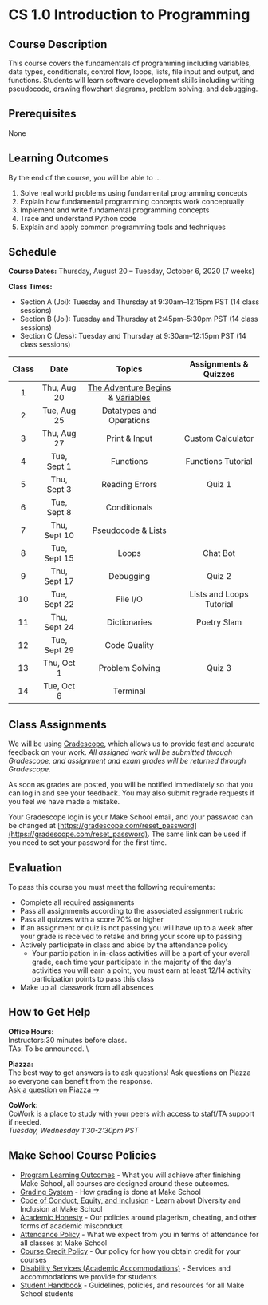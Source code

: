 # CS 1.0 Introduction to Programming

## Course Description

This course covers the fundamentals of programming including variables, data types, conditionals, control flow, loops, lists, file input and output, and functions. Students will learn software development skills including writing pseudocode, drawing flowchart diagrams, problem solving, and debugging. 

## Prerequisites

None


## Learning Outcomes

By the end of the course, you will be able to ...

1. Solve real world problems using fundamental programming concepts
1. Explain how fundamental programming concepts work conceptually
1. Implement and write fundamental programming concepts
1. Trace and understand Python code
1. Explain and apply common programming tools and techniques

## Schedule

**Course Dates:** Thursday, August 20 – Tuesday, October 6, 2020 (7 weeks)

**Class Times:** 

* Section A (Joi): Tuesday and Thursday at 9:30am–12:15pm PST (14 class sessions)
* Section B (Joi): Tuesday and Thursday at 2:45pm–5:30pm PST (14 class sessions)
* Section C (Jess): Tuesday and Thursday at 9:30am–12:15pm PST (14 class sessions)


| Class |          Date          |                 Topics                  |    Assignments & Quizzes    |
|:-----:|:----------------------:|:---------------------------------------:|:---------------------------------------:|
|  1 |  Thu, Aug 20               | [The Adventure Begins] & [Variables] | 
|  2 |  Tue, Aug 25               | Datatypes and Operations |
|  3 |  Thu, Aug 27               | Print & Input | Custom Calculator
|  4 |  Tue, Sept 1               | Functions | Functions Tutorial
|  5 |  Thu, Sept 3               | Reading Errors | Quiz 1
|  6 |  Tue, Sept 8               | Conditionals |
|  7 |  Thu, Sept 10               | Pseudocode & Lists |
|  8 |  Tue, Sept 15              | Loops | Chat Bot
|  9 |  Thu, Sept 17              | Debugging | Quiz 2
| 10 |  Tue, Sept 22              | File I/O | Lists and Loops Tutorial
| 11 |  Thu, Sept 24              | Dictionaries | Poetry Slam
| 12 |  Tue, Sept 29              | Code Quality |
| 13 |  Thu, Oct 1              | Problem Solving | Quiz 3
| 14 |  Tue, Oct 6                | Terminal |


[The Adventure Begins]: Lessons/adventure_begins.md
[Variables]: Lessons/variables.md
[Datatypes and Operations]: Lessons/datatypes_operations.md
[Print]: Lessons/print.md
[Input]: Lessons/input.md
[Functions]: Lessons/functions.md
[Reading Errors]: Lessons/reading_errors.md
[Conditionals]: Lessons/conditionals.md
[Pseudocode]: Lessons/pseudocode.md
[Lists]: Lessons/lists.md
[Loops]: Lessons/loops.md
[Debugging]: Lessons/debugging.md
[File I/O]: Lessons/file_io.md
[Dictionaries]: Lessons/dictionaries.md
[Code Quality]: Lessons/code_quality.md
[Problem Solving]: Lessons/problem_solving.md
[Terminal]: Lessons/terminal.md

[Custom Calculator]: Lessons/custom_calculator.md
[Chat Bot]: Lessons/chat_bot.md
[Poetry Slam]: Lessons/poetry_slam.md

[Quiz 1]: Lessons/quiz1.md
[Quiz 2]: Lessons/quiz2.md
[Quiz 3]: Lessons/quiz3.md

## Class Assignments

We will be using [Gradescope](gradescope.com), which allows us to provide fast and accurate feedback on your work. *All assigned work will be submitted through Gradescope, and assignment and exam grades will be returned through Gradescope.*

As soon as grades are posted, you will be notified immediately so that you can log in and see your feedback. You may also submit regrade requests if you feel we have made a mistake.

Your Gradescope login is your Make School email, and your password can be changed at [https://gradescope.com/reset_password](https://gradescope.com/reset_password). The same link can be used if you need to set your password for the first time.

## Evaluation

To pass this course you must meet the following requirements:

- Complete all required assignments
- Pass all assignments according to the associated assignment rubric
- Pass all quizzes with a score 70% or higher 
- If an assignment or quiz is not passing you will have up to a week after your grade is received to retake and bring your score up to passing
- Actively participate in class and abide by the attendance policy
    - Your participation in in-class activities will be a part of your overall grade, each time your participate in the majority of the day's activities you will earn a point, you must earn at least 12/14 activity participation points to pass this class
- Make up all classwork from all absences

## How to Get Help
**Office Hours:** \
Instructors:30 minutes before class.\
TAs: To be announced. \

**Piazza:**\
The best way to get answers is to ask questions! Ask questions on Piazza so everyone can benefit from the response. \
[Ask a question on Piazza →](piazza.com/makeschool.com/fall2020/cs10)

**CoWork:** \
CoWork is a place to study with your peers with access to staff/TA support if needed. \
*Tuesday, Wednesday 1:30-2:30pm PST*


## Make School Course Policies

- [Program Learning Outcomes](https://make.sc/program-learning-outcomes) - What you will achieve after finishing Make School, all courses are designed around these outcomes.
- [Grading System](https://make.sc/grading-system) - How grading is done at Make School
- [Code of Conduct, Equity, and Inclusion](https://make.sc/code-of-conduct) - Learn about Diversity and Inclusion at Make School
- [Academic Honesty](https://make.sc/academic-honesty-policy) - Our policies around plagerism, cheating, and other forms of academic misconduct
- [Attendance Policy](https://make.sc/attendance-policy) - What we expect from you in terms of attendance for all classes at Make School
- [Course Credit Policy](https://make.sc/course-credit-policy) - Our policy for how you obtain credit for your courses
- [Disability Services (Academic Accommodations)](https://make.sc/disability-services) - Services and accommodations we provide for students
- [Student Handbook](https://make.sc/student-handbook) - Guidelines, policies, and resources for all Make School students
